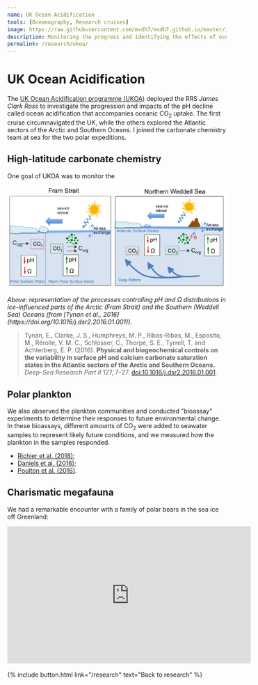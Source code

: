 ```yaml
---
name: UK Ocean Acidification
tools: [Oceanography, Research cruises]
image: https://raw.githubusercontent.com/mvdh7/mvdh7.github.io/master/images/ukoa/jr274sgeorgia.jpg
description: Monitoring the progress and identifying the effects of ocean acidification in sensitive polar regions.
permalink: /research/ukoa/
---
```


# UK Ocean Acidification

The [UK Ocean Acidification programme (UKOA)](https://www.oceanacidification.org.uk) deployed the RRS *James Clark Ross* to investigate the progression and impacts of the pH decline called ocean acidification that accompanies oceanic CO<sub>2</sub> uptake. The first cruise circumnavigated the UK, while the others explored the Atlantic sectors of the Arctic and Southern Oceans. I joined the carbonate chemistry team at sea for the two polar expeditions.

## High-latitude carbonate chemistry

One goal of UKOA was to monitor the

<p class="text-center"><img src="https://raw.githubusercontent.com/mvdh7/mvdh7.github.io/master/images/ukoa/tynan-fig13.PNG" /></p>

<p class="text-center"><i>Above: representation of the processes controlling pH and Ω distributions in ice-influenced parts of the Arctic (Fram Strait) and the Southern (Weddell Sea) Oceans (from [Tynan et al., 2016](https://doi.org/10.1016/j.dsr2.2016.01.001)).</i></p>

> Tynan, E., Clarke, J. S., Humphreys, M. P., Ribas-Ribas, M., Esposito, M., Rérolle, V. M. C., Schlosser, C., Thorpe, S. E., Tyrrell, T. and Achterberg, E. P. (2016). **Physical and biogeochemical controls on the variability in surface pH and calcium carbonate saturation states in the Atlantic sectors of the Arctic and Southern Oceans.** *Deep-Sea Research Part II* 127, 7–27. <a href="https://doi.org/10.1016/j.dsr2.2016.01.001">doi:10.1016/j.dsr2.2016.01.001</a>.

## Polar plankton

We also observed the plankton communities and conducted "bioassay" experiments to determine their responses to future environmental change. In these bioassays, different amounts of CO<sub>2</sub> were added to seawater samples to represent likely future conditions, and we measured how the plankton in the samples responded.

  * [Richier et al. (2018)](https://doi.org/10.1111/gcb.14324);
  * [Daniels et al. (2016)](https://doi.org/10.3354/meps11820);
  * [Poulton et al. (2016)](https://doi.org/10.1016/j.dsr2.2016.01.002).

## Charismatic megafauna

We had a remarkable encounter with a family of polar bears in the sea ice off Greenland:

<p class="text-center">
<iframe width="560" height="315" src="https://www.youtube.com/embed/iYg5wyR3Tj0" frameborder="0" allow="accelerometer; autoplay; encrypted-media; gyroscope; picture-in-picture" allowfullscreen></iframe>
</p>



<p class="text-center">{% include button.html link="/research" text="Back to research" %}</p>
